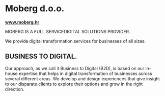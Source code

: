 # Moberg d.o.o.
**www.moberg.hr**

MOBERG IS A FULL SERVICEDIGITAL SOLUTIONS PROVIDER.

We provide digital transformation services for businesses of all sizes.

## BUSINESS TO DIGITAL. 
Our approach, as we call it Business to Digital (B2D), is based on our in-house expertise that helps in digital transformation of businesses across several different areas. We develop and design experiences that give insight to our disparate clients to explore their options and grow in the right direction.

